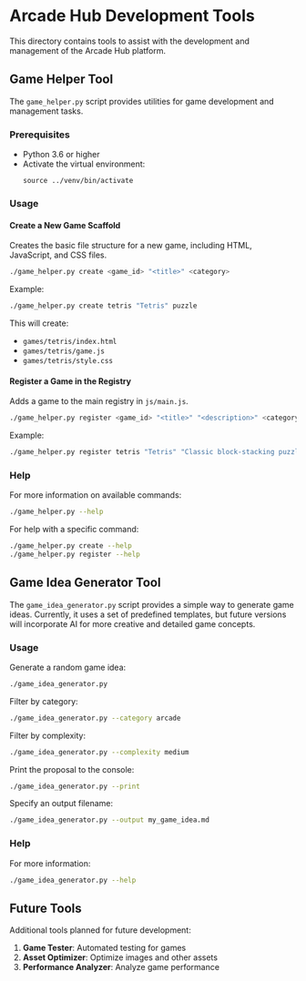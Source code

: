 # Arcade Hub Development Tools

This directory contains tools to assist with the development and management of the Arcade Hub platform.

## Game Helper Tool

The `game_helper.py` script provides utilities for game development and management tasks.

### Prerequisites

- Python 3.6 or higher
- Activate the virtual environment:
  ```
  source ../venv/bin/activate
  ```

### Usage

#### Create a New Game Scaffold

Creates the basic file structure for a new game, including HTML, JavaScript, and CSS files.

```bash
./game_helper.py create <game_id> "<title>" <category>
```

Example:
```bash
./game_helper.py create tetris "Tetris" puzzle
```

This will create:
- `games/tetris/index.html`
- `games/tetris/game.js`
- `games/tetris/style.css`

#### Register a Game in the Registry

Adds a game to the main registry in `js/main.js`.

```bash
./game_helper.py register <game_id> "<title>" "<description>" <category> --tags <tag1> <tag2> ...
```

Example:
```bash
./game_helper.py register tetris "Tetris" "Classic block-stacking puzzle game" puzzle --tags puzzle retro classic
```

### Help

For more information on available commands:

```bash
./game_helper.py --help
```

For help with a specific command:

```bash
./game_helper.py create --help
./game_helper.py register --help
```

## Game Idea Generator Tool

The `game_idea_generator.py` script provides a simple way to generate game ideas. Currently, it uses a set of predefined templates, but future versions will incorporate AI for more creative and detailed game concepts.

### Usage

Generate a random game idea:

```bash
./game_idea_generator.py
```

Filter by category:

```bash
./game_idea_generator.py --category arcade
```

Filter by complexity:

```bash
./game_idea_generator.py --complexity medium
```

Print the proposal to the console:

```bash
./game_idea_generator.py --print
```

Specify an output filename:

```bash
./game_idea_generator.py --output my_game_idea.md
```

### Help

For more information:

```bash
./game_idea_generator.py --help
```

## Future Tools

Additional tools planned for future development:

1. **Game Tester**: Automated testing for games
2. **Asset Optimizer**: Optimize images and other assets
3. **Performance Analyzer**: Analyze game performance
